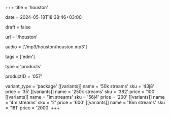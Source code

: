 +++
title = 'houston'

date = 2024-05-18T18:38:46+03:00

draft = false

url = '/houston'

audio = ['/mp3/houston/houston.mp3']

tags = ['edm']

type = 'products'

productID = '057'

variant_type = 'package'
[[variants]]
name = '50k streams'
sku = '43j8'
price = '35'
[[variants]]
name = '250k streams'
sku = '382'
price = '100'
[[variants]]
name = '1m streams'
sku = '56j4'
price = '200'
[[variants]]
name = '4m streams'
sku = '2'
price = '600'
[[variants]]
name = '16m streams'
sku = '181'
price = '2000'
+++
